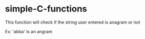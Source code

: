 # simple-C-functions

This function will check if the string user entered is anagram or not

Ex: 'abba' is an angram
